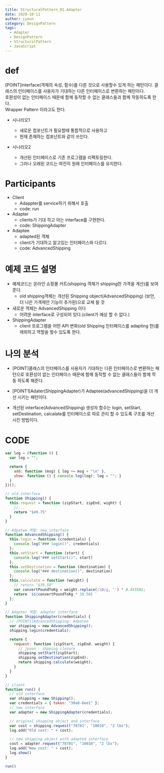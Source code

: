 ```yaml
---
title: StructuralPattern_01.Adapter
date: 2020-10-11
author: jyoon
category: DesignPattern
tags:
  - Adapter
  - DesignPattern
  - StructuralPattern
  - JavaScript
---
```


# def
  [POINT]interface(객체의 속성, 함수)를 다른 것으로 사용할수 있게 하는 패턴이다.
  클래스의 인터페이스를 사용자가 기대하는 다른 인터페이스로 변환하는 패턴이다.  
  호환성이 없는 인터페이스 때문에 함께 동작할 수 없는 클래스들과 함께 작동하도록 한다.  
  Wrapper Pattern 이라고도 한다.  
  
  * 시나리오1
      - 새로운 컴포넌트가 필요할때 통합적으로 사용하고 
      - 현재 존재하는 컴포넌트와 같이 쓰인다.

  * 시나리오2
      - 개선된 인터페이스로 기존 프로그램을 리팩토링한다. 
      - 그러나 오래된 코드는 여전히 원래 인터페이스를 유지한다.

# Participants
  * Client 
      - Adappter를 service하기 위해서 호출
      - code: run
  * Adapter
      - clients가 기대 하고 아는 interface를 구현한다. 
      - code: ShippingAdapter
  * Adaptee 
      - adapted된 객체
      - client가 기대하고 알고있는 인터페이스와 다르다.
      - code: AdvancedShipping

# 예제 코드 설명
  * 예제코드는 온라인 쇼핑몰 카트(shipping 객체가 shipping한 가격을 계산)를 보여준다.
      - old shipping객체는 개선된 Shipping object(AdvancedShipping)
      (보안, 더 나은 가격제안 기능이 추가된)으로 교체 될 것
  * 새로운 객체는 AdvancedShipping 이다 
      - 어려운 interface로 구성되어 있다.(client가 예상 할 수 없다.)
  * ShippingAdapter
      - client 프로그램을 어떤 API 변화(old Shipping 인터페이스를 adapting 한)를 제외하고 역할을 할수 있도록 한다.

# 나의 분석
  * [POINT]클래스의 인터페이스를 사용자가 기대하는 다른 인터페이스로 변환하는 패턴으로 
    호환성이 없는 인터페이스 때문에 함께 동작할 수 없는 클래스들이 함께 작동 하도록 해준다. 
  * [POINT1]Adater(ShippingAdapter)가 Adaptee(advancedShipping)을 더 개선 시키는 패턴이다. 

  * 개선된 interface(AdvancedShipping) 생성자 함수는 login, setStart, setDestination, calcalate를 인터페이스로 따로 관리 할 수 있도록 구조를 개선 시킨 방법이다.

# CODE
```js
var log = (function () {
  var log = "";

  return {
    add: function (msg) { log += msg + "\n" },
    show: function () { console.log(log); log = ""; }
  }
})();

// old interface
function Shipping() {
  this.request = function (zipStart, zipEnd, wight) {
    //...
    return "$49.75"
  }
}

// Adpatee 역할: new interface
function AdvancedShipping() {
  this.login = function (credentials) {
    console.log("### login()", credentials)
  };
  this.setStart = function (start) {
    console.log("### setStart()", start)
  };
  this.setDestination = function (destination) {
    console.log("### destination()", destination)
  };
  this.calculate = function (weight) {
    // return "$39.50"
    var convertPoundToKg = weight.replace(/\D/g, '') * 0.453592;
    return `$${convertPoundToKg * 39.50} `
  };
}

// Adapter 역할: adapter interface
function ShippingAdapter(credentials) {
  // [POINT1]AdvancedShipping: Adpatee
  var shipping = new AdvancedShipping();
  shipping.login(credentials);

  return {
    request: function (zipStart, zipEnd, weight) {
      // jyoon - shpping closure
      shipping.setStart(zipStart);
      shipping.setDestination(zipEnd);
      return shipping.calculate(weight);
    }
  }
}

// client
function run() {
  // old interface
  var shipping = new Shipping();
  var credentials = { token: "30a8-6ee1" };
  // new interface
  var adapter = new ShippingAdapter(credentials);

  // original shipping object and interface
  var cost = shipping.request("78701", "10010", "2 lbs");
  log.add("Old cost: " + cost);

  // new shipping object with adapted interface
  cost = adapter.request("78701", "10010", "2 lbs");
  log.add("New cost: " + cost);
  log.show()
}

run()
```